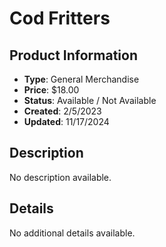 # Cod Fritters

## Product Information
- **Type**: General Merchandise
- **Price**: $18.00
- **Status**: Available / Not Available
- **Created**: 2/5/2023
- **Updated**: 11/17/2024

## Description
No description available.



## Details
No additional details available.
